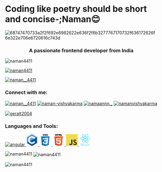 # Coding like poetry should be short and concise-;Naman😊


![68747470733a2f2f692e6962622e636f2f6b3277767170732f636172626f6e322e706e6720616c743d](https://github.com/user-attachments/assets/9a3e7e76-13e9-4b5b-bdc7-588dfbd5c891)
<h3 align="center">A passionate frontend developer from India</h3>

<p align="left"> <img src="https://komarev.com/ghpvc/?username=naman4411&label=Profile%20views&color=0e75b6&style=flat" alt="naman4411" /> </p>

<p align="left"> <a href="https://github.com/ryo-ma/github-profile-trophy"><img src="https://github-profile-trophy.vercel.app/?username=naman4411" alt="naman4411" /></a> </p>

<p align="left"> <a href="https://twitter.com/naman__4411" target="blank"><img src="https://img.shields.io/twitter/follow/naman__4411?logo=twitter&style=for-the-badge" alt="naman__4411" /></a> </p>

<h3 align="left">Connect with me:</h3>
<p align="left">
<a href="https://twitter.com/naman__4411" target="blank"><img align="center" src="https://raw.githubusercontent.com/rahuldkjain/github-profile-readme-generator/master/src/images/icons/Social/twitter.svg" alt="naman__4411" height="30" width="40" /></a>
<a href="https://linkedin.com/in/naman-vishvakarma-ab49bb278/" target="blank"><img align="center" src="https://raw.githubusercontent.com/rahuldkjain/github-profile-readme-generator/master/src/images/icons/Social/linked-in-alt.svg" alt="naman-vishvakarma" height="30" width="40" /></a>
<a href="https://instagram.com/namaannn._" target="blank"><img align="center" src="https://raw.githubusercontent.com/rahuldkjain/github-profile-readme-generator/master/src/images/icons/Social/instagram.svg" alt="namaannn._" height="30" width="40" /></a>
<a href="https://www.hackerrank.com/namanvishvakarma" target="blank"><img align="center" src="https://raw.githubusercontent.com/rahuldkjain/github-profile-readme-generator/master/src/images/icons/Social/hackerrank.svg" alt="namanvishvakarma" height="30" width="40" /></a>
</p>
<a href="https://www.leetcode.com/geralt2004" target="blank"><img align="center" src="https://raw.githubusercontent.com/rahuldkjain/github-profile-readme-generator/master/src/images/icons/Social/leet-code.svg" alt="geralt2004" height="30" width="40" /></a>
</p>

<h3 align="left">Languages and Tools:</h3>
<p align="left"> <a href="https://angular.io" target="_blank" rel="noreferrer"> <img src="https://angular.io/assets/images/logos/angular/angular.svg" alt="angular" width="40" height="40"/> </a> <a href="https://www.cprogramming.com/" target="_blank" rel="noreferrer"> <img src="https://raw.githubusercontent.com/devicons/devicon/master/icons/c/c-original.svg" alt="c" width="40" height="40"/> </a> <a href="https://www.w3schools.com/css/" target="_blank" rel="noreferrer"> <img src="https://raw.githubusercontent.com/devicons/devicon/master/icons/css3/css3-original-wordmark.svg" alt="css3" width="40" height="40"/> </a> <a href="https://www.w3.org/html/" target="_blank" rel="noreferrer"> <img src="https://raw.githubusercontent.com/devicons/devicon/master/icons/html5/html5-original-wordmark.svg" alt="html5" width="40" height="40"/> </a> <a href="https://developer.mozilla.org/en-US/docs/Web/JavaScript" target="_blank" rel="noreferrer"> <img src="https://raw.githubusercontent.com/devicons/devicon/master/icons/javascript/javascript-original.svg" alt="javascript" width="40" height="40"/> </a> <a href="https://reactjs.org/" target="_blank" rel="noreferrer"> <img src="https://raw.githubusercontent.com/devicons/devicon/master/icons/react/react-original-wordmark.svg" alt="react" width="40" height="40"/> </a> </p>

<p><img align="left" src="https://github-readme-stats.vercel.app/api/top-langs?username=naman4411&show_icons=true&locale=en&layout=compact" alt="naman4411" /></p>

<p>&nbsp;<img align="center" src="https://github-readme-stats.vercel.app/api?username=naman4411&show_icons=true&locale=en" alt="naman4411" /></p>

<p><img align="center" src="https://github-readme-streak-stats.herokuapp.com/?user=naman4411&" alt="naman4411" /></p>
